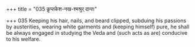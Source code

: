 +++
title = "035 कॢप्तकेश-नख-श्मश्रुर् दान्तः"

+++
035	Keeping his hair, nails, and beard clipped, subduing his passions by austerities, wearing white garments and (keeping himself) pure, he shall be always engaged in studying the Veda and (such acts as are) conducive to his welfare.